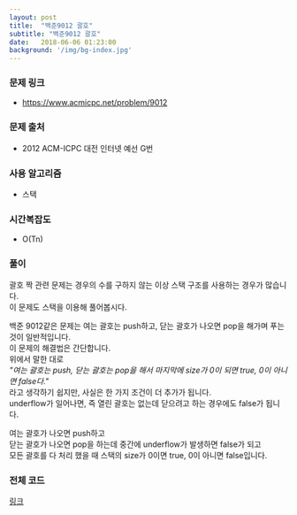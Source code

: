 ```yaml
---
layout: post
title:  "백준9012 괄호"
subtitle: "백준9012 괄호"
date:   2018-06-06 01:23:00
background: '/img/bg-index.jpg'
---
```


### 문제 링크
* https://www.acmicpc.net/problem/9012

### 문제 출처
* 2012 ACM-ICPC 대전 인터넷 예선 G번

### 사용 알고리즘
* 스택

### 시간복잡도
* O(Tn)

### 풀이
괄호 짝 관련 문제는 경우의 수를 구하지 않는 이상 스택 구조를 사용하는 경우가 많습니다.<br>
이 문제도 스택을 이용해 풀어봅시다.

백준 9012같은 문제는 여는 괄호는 push하고, 닫는 괄호가 나오면 pop을 해가며 푸는 것이 일반적입니다.<br>
이 문제의 해결법은 간단합니다.<br>
위에서 말한 대로<br>
<i>"여는 괄호는 push, 닫는 괄호는 pop을 해서 마지막에 size가 0이 되면 true, 0이 아니면 false다."</i><br>
라고 생각하기 쉽지만, 사실은 한 가지 조건이 더 추가가 됩니다.<br>
underflow가 일어나면, 즉 열린 괄호는 없는데 닫으려고 하는 경우에도 false가 됩니다.

여는 괄호가 나오면 push하고<br>
닫는 괄호가 나오면 pop을 하는데 중간에 underflow가 발생하면 false가 되고<br>
모든 괄호를 다 처리 했을 때 스택의 size가 0이면 true, 0이 아니면 false입니다.

### 전체 코드
<a href = "https://github.com/justiceHui/BOJ/blob/master/ACM-ICPC_Regional/DaejeonSeoul/9012.cpp">링크</a>
